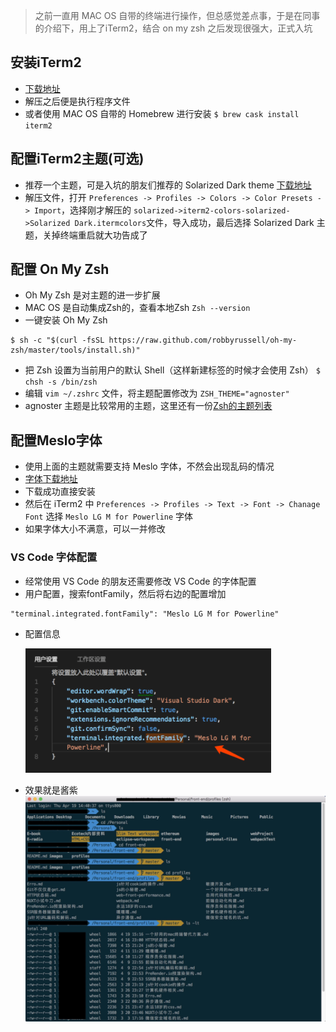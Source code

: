 > 之前一直用 MAC OS 自带的终端进行操作，但总感觉差点事，于是在同事的介绍下，用上了iTerm2，结合 on my zsh 之后发现很强大，正式入坑

## 安装iTerm2
* [下载地址](https://www.iterm2.com/index.html)
* 解压之后便是执行程序文件
* 或者使用 MAC OS 自带的 Homebrew 进行安装 `$ brew cask install iterm2`

## 配置iTerm2主题(可选)
* 推荐一个主题，可是入坑的朋友们推荐的 Solarized Dark theme [下载地址](http://ethanschoonover.com/solarized)
* 解压文件，打开 ` Preferences -> Profiles -> Colors -> Color Presets -> Import `，选择刚才解压的 ` solarized->iterm2-colors-solarized->Solarized Dark.itermcolors `文件，导入成功，最后选择 Solarized Dark 主题，关掉终端重启就大功告成了

## 配置 On My Zsh
* Oh My Zsh 是对主题的进一步扩展
* MAC OS 是自动集成Zsh的，查看本地Zsh ` Zsh --version `
* 一键安装 Oh My Zsh

``` 
$ sh -c "$(curl -fsSL https://raw.github.com/robbyrussell/oh-my-zsh/master/tools/install.sh)" 
```

* 把 Zsh 设置为当前用户的默认 Shell（这样新建标签的时候才会使用 Zsh）  ` $ chsh -s /bin/zsh `
* 编辑 ` vim ~/.zshrc ` 文件，将主题配置修改为 ` ZSH_THEME="agnoster" ` 
* agnoster 主题是比较常用的主题，这里还有一份[Zsh的主题列表](https://github.com/robbyrussell/oh-my-zsh/wiki/themes)

## 配置Meslo字体
* 使用上面的主题就需要支持 Meslo 字体，不然会出现乱码的情况
* [字体下载地址](https://github.com/powerline/fonts/blob/master/Meslo%20Slashed/Meslo%20LG%20M%20Regular%20for%20Powerline.ttf)
* 下载成功直接安装
* 然后在 iTerm2 中 ` Preferences -> Profiles -> Text -> Font -> Chanage Font ` 选择 ` Meslo LG M for Powerline ` 字体
* 如果字体大小不满意，可以一并修改

### VS Code 字体配置
* 经常使用 VS Code 的朋友还需要修改 VS Code 的字体配置
* 用户配置，搜索fontFamily，然后将右边的配置增加 

``` 
"terminal.integrated.fontFamily": "Meslo LG M for Powerline" 
```

* 配置信息

	![](../images/item2-conf.png)

* 效果就是酱紫 
	![](../images/item2.jpg)